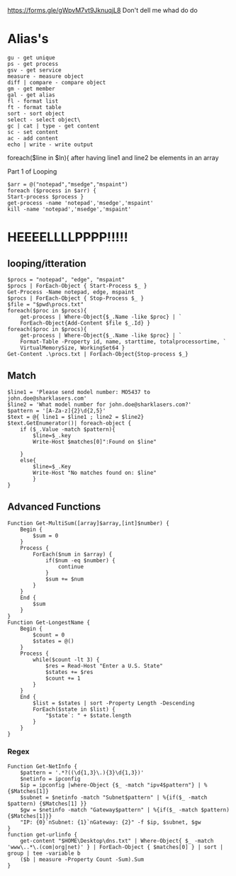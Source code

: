 https://forms.gle/gWpvM7vt9JknuqjL8
Don't dell me whad do do
# Alias's
	gu - get unique
	ps - get process
	gsv - get service
	measure - measure object
	diff | compare - compare object
	gm - get member
	gal - get alias
	fl - format list
	ft - format table
	sort - sort object
	select - select object\
	gc | cat | type - get content
	sc - set content
	ac - add content
	echo | write - write output

 foreach($line in $ln){ after having line1 and line2 be elements in an array

Part 1 of Looping

	$arr = @("notepad","msedge","mspaint")
	foreach ($process in $arr) {
	Start-process $process }
	get-process -name 'notepad','msedge','mspaint'
	kill -name 'notepad','msedge','mspaint'



# **HEEEELLLLPPPP!!!!!**
## looping/itteration
	$procs = "notepad", "edge", "mspaint"
	$procs | ForEach-Object { Start-Process $_ }
	Get-Process -Name notepad, edge, mspaint
	$procs | ForEach-Object { Stop-Process $_ }
	$file = "$pwd\procs.txt"
	foreach($proc in $procs){
	    get-process | Where-Object{$_.Name -like $proc} | `
	    ForEach-Object{Add-Content $file $_.Id} }
	foreach($proc in $procs){
	    get-process | Where-Object{$_.Name -like $proc} | `
	    Format-Table -Property id, name, starttime, totalprocessortime, `
	    VirtualMemorySize, WorkingSet64 }
	Get-Content .\procs.txt | ForEach-Object{Stop-process $_}
## Match
	$line1 = 'Please send model number: MO5437 to john.doe@sharklasers.com'
	$line2 = 'What model number for john.doe@sharklasers.com?'
	$pattern = '[A-Za-z]{2}\d{2,5}'
	$text = @{ line1 = $line1 ; line2 = $line2}
	$text.GetEnumerator()| foreach-object {
	    if ($_.Value -match $pattern){
	        $line=$_.key
	        Write-Host $matches[0]":Found on $line"
	        
	    }
	    else{
	        $line=$_.Key
	        Write-Host "No matches found on: $line"
	        }
	}
## Advanced Functions
	Function Get-MultiSum([array]$array,[int]$number) {
	    Begin {
	        $sum = 0
	    }
	    Process {
	        ForEach($num in $array) {
	            if($num -eq $number) {
	                continue
	            }
	            $sum += $num
	        }
	    }
	    End {
	        $sum
	    }
	}
	Function Get-LongestName {
	    Begin {
	        $count = 0
	        $states = @()
	    }
	    Process {
	        while($count -lt 3) {
	            $res = Read-Host "Enter a U.S. State"
	            $states += $res
	            $count += 1
	        }
	    }
	    End {
	        $list = $states | sort -Property Length -Descending
	        ForEach($state in $list) {
	            "$state`: " + $state.length
	        }
	    }
	}
### Regex ####
	Function Get-NetInfo {
	    $pattern = '.*?((\d{1,3}\.){3}\d{1,3})'
	    $netinfo = ipconfig
	    $ip = ipconfig |where-Object {$_ -match "ipv4$pattern"} | %{$Matches[1]}
	    $subnet = $netinfo -match "Subnet$pattern" | %{if($_ -match $pattern) {$Matches[1] }}
	    $gw = $netinfo -match "Gateway$pattern" | %{if($_ -match $pattern) {$Matches[1]}}
	    "IP: {0}`nSubnet: {1}`nGateway: {2}" -f $ip, $subnet, $gw
	}
	function get-urlinfo {
	    get-content "$HOME\Desktop\dns.txt" | Where-Object{ $_ -match 'www\..*\.(com|org|net)' } | ForEach-Object { $matches[0] } | sort | group | tee -variable b
	    ($b | measure -Property Count -Sum).Sum
	}

